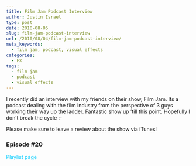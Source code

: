 ```yaml
---
title: Film Jam Podcast Interview
author: Justin Israel
type: post
date: 2010-08-05
slug: film-jam-podcast-interview
url: /2010/08/04/film-jam-podcast-interview/
meta_keywords:
  - film jam, podcast, visual effects
categories:
  - FX
tags:
  - film jam
  - podcast
  - visual effects
---
```

I recently did an interview with my friends on their show, Film Jam. Its a podcast dealing with the film industry from the perspective of 3 guys working their way up the ladder. Fantastic show up &#8217;till this point. Hopefully I don&#8217;t break the cycle <img src="http://justinfx.com/wp-includes/images/smilies/simple-smile.png" alt=":-)" class="wp-smiley" style="height: 1em; max-height: 1em;" />

Please make sure to leave a review about the show via iTunes!

### Episode #20

<span style="color: #00ccff;">Playlist page</span><span style="color: #00ccff;"><br /> </span>

